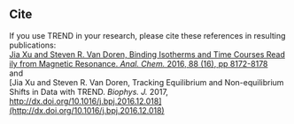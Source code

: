 ## Cite 
  If you use TREND in your research, please cite these references in resulting publications:   
  [Jia Xu and Steven R. Van Doren, Binding Isotherms and Time Courses Read
  ily from Magnetic Resonance. _Anal. Chem._ 2016, 88 (16), pp 8172-8178](
  http://pubs.acs.org/doi/abs/10.1021/acs.analchem.6b01918)   
      and   
  [Jia Xu and Steven R. Van Doren, Tracking Equilibrium and Non-equilibrium 
Shifts in Data with TREND. _Biophys. J._ 2017,
http://dx.doi.org/10.1016/j.bpj.2016.12.018](http://dx.doi.org/10.1016/j.bpj.2016.12.018)


